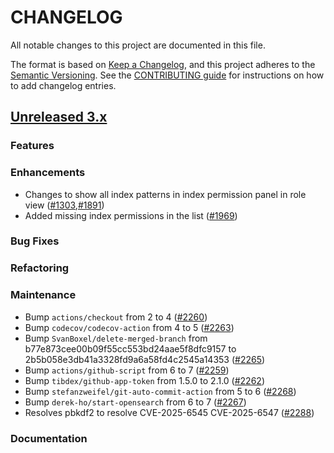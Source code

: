 # CHANGELOG
All notable changes to this project are documented in this file.

The format is based on [Keep a Changelog](https://keepachangelog.com/en/1.0.0/), and this project adheres to the [Semantic Versioning](https://semver.org/spec/v2.0.0.html). See the [CONTRIBUTING guide](./CONTRIBUTING.md#Changelog) for instructions on how to add changelog entries.

## [Unreleased 3.x]

### Features


### Enhancements

* Changes to show all index patterns in index permission panel in role view ([#1303](https://github.com/opensearch-project/security-dashboards-plugin/issues/1303),[#1891](https://github.com/opensearch-project/security-dashboards-plugin/issues/1891))
* Added missing index permissions in the list ([#1969](https://github.com/opensearch-project/security-dashboards-plugin/issues/1969))


### Bug Fixes


### Refactoring


### Maintenance

* Bump `actions/checkout` from 2 to 4 ([#2260](https://github.com/opensearch-project/security-dashboards-plugin/pull/2260))
* Bump `codecov/codecov-action` from 4 to 5 ([#2263](https://github.com/opensearch-project/security-dashboards-plugin/pull/2263))
* Bump `SvanBoxel/delete-merged-branch` from b77e873cee00b09f55cc553bd24aae5f8dfc9157 to 2b5b058e3db41a3328fd9a6a58fd4c2545a14353 ([#2265](https://github.com/opensearch-project/security-dashboards-plugin/pull/2265))
* Bump `actions/github-script` from 6 to 7 ([#2259](https://github.com/opensearch-project/security-dashboards-plugin/pull/2259))
* Bump `tibdex/github-app-token` from 1.5.0 to 2.1.0 ([#2262](https://github.com/opensearch-project/security-dashboards-plugin/pull/2262))
* Bump `stefanzweifel/git-auto-commit-action` from 5 to 6 ([#2268](https://github.com/opensearch-project/security-dashboards-plugin/pull/2268))
* Bump `derek-ho/start-opensearch` from 6 to 7 ([#2267](https://github.com/opensearch-project/security-dashboards-plugin/pull/2267))
* Resolves pbkdf2 to resolve CVE-2025-6545 CVE-2025-6547 ([#2288](https://github.com/opensearch-project/security-dashboards-plugin/pull/2288))


### Documentation



[Unreleased 3.x]: https://github.com/opensearch-project/security-dashboards-plugin/compare/3.1...main
